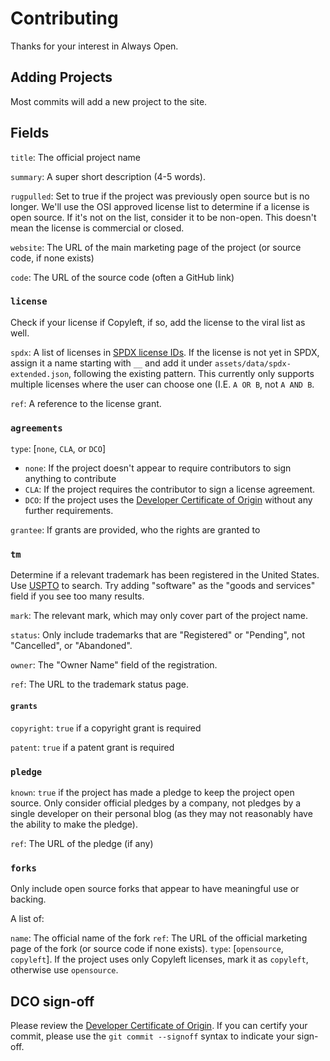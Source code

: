 # Contributing

Thanks for your interest in Always Open.


## Adding Projects

Most commits will add a new project to the site.

## Fields

`title`: The official project name

`summary`: A super short description (4-5 words).

`rugpulled`: Set to true if the project was previously open source but is no longer. We'll use the OSI approved license list to determine if a license is open source. If it's not on the list, consider it to be non-open. This doesn't mean the license is commercial or closed.

`website`: The URL of the main marketing page of the project (or source code, if none exists)

`code`: The URL of the source code (often a GitHub link)

### `license`

Check if your license if Copyleft, if so, add the license to the viral list as well.

`spdx`: A list of licenses in [SPDX license IDs](https://spdx.dev/). If the license is not yet in SPDX, assign it a name starting with `__` and add it under `assets/data/spdx-extended.json`, following the existing pattern. This currently only supports multiple licenses where the user can choose one (I.E. `A OR B`, not `A AND B`.

`ref`: A reference to the license grant.

### `agreements`

`type`: [`none`, `CLA`, or `DCO`]

* `none`: If the project doesn't appear to require contributors to sign anything to contribute
* `CLA`: If the project requires the contributor to sign a license agreement.
* `DCO`: If the project uses the [Developer Certificate of Origin](https://developercertificate.org/) without any further requirements.

`grantee`: If grants are provided, who the rights are granted to

### `tm`

Determine if a relevant trademark has been registered in the United States.
Use [USPTO](https://tmsearch.uspto.gov/search/search-information) to search.
Try adding "software" as the "goods and services" field if you see too many results.

`mark`: The relevant mark, which may only cover part of the project name.

`status`: Only include trademarks that are "Registered" or "Pending", not "Cancelled", or "Abandoned".

`owner`: The "Owner Name" field of the registration.

`ref`: The URL to the trademark status page.


#### `grants`

`copyright`: `true` if a copyright grant is required

`patent`: `true` if a patent grant is required

### `pledge`

`known`: `true` if the project has made a pledge to keep the project open source. Only consider official pledges by a company, not pledges by a single developer on their personal blog (as they may not reasonably have the ability to make the pledge).

`ref`: The URL of the pledge (if any)

### `forks`

Only include open source forks that appear to have meaningful use or backing.

A list of:

`name`: The official name of the fork
`ref`: The URL of the official marketing page of the fork (or source code if none exists).
`type`: [`opensource`, `copyleft`]. If the project uses only Copyleft licenses, mark it as `copyleft`, otherwise use `opensource`.


## DCO sign-off

Please review the [Developer Certificate of Origin](https://developercertificate.org/). If you can certify your commit, please use the `git commit --signoff` syntax to indicate your sign-off.

